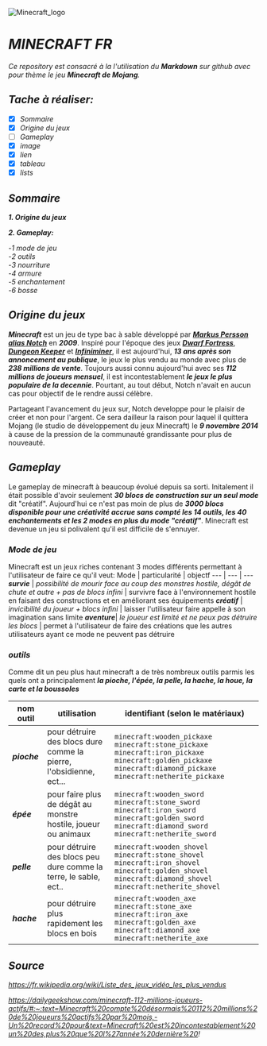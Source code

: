 
![Minecraft_logo](https://user-images.githubusercontent.com/115541159/197336867-8ee2d14d-592d-46c7-bd71-054188f272c7.png)
# _**MINECRAFT FR**_

*Ce repository est consacré à la l'utilisation du __Markdown__ sur github avec pour thème le jeu __Minecraft de Mojang__.*

## *Tache à réaliser:*

- [x] *Sommaire*
- [x] *Origine du jeux*
- [ ] *Gameplay*
- [x] *image*
- [x] *lien*
- [x] *tableau*
- [x] *lists*

## *Sommaire*

_**1. Origine du jeux**_

_**2. Gameplay:**_

   -*1 mode de jeu*   
   -*2 outils*   
   -*3 nourriture*   
   -*4 armure*  
   -*5 enchantement*   
   -*6 bosse*

## *Origine du jeux*

**_Minecraft_** est un jeu de type bac à sable développé par [**_Markus Persson alias Notch_**](https://fr.wikipedia.org/wiki/Markus_Persson) en _**2009**_.
Inspiré pour l'époque des jeux [**_Dwarf Fortress_**](https://fr.wikipedia.org/wiki/Slaves_to_Armok_II:_Dwarf_Fortress), [**_Dungeon Keeper_**](https://fr.wikipedia.org/wiki/Dungeon_Keeper_(jeu_vidéo,_1997)) et [**_Infiniminer_**](https://fr.wikipedia.org/wiki/Infiniminer), il est aujourd'hui, _**13 ans après son annoncement au publique**_, le jeux le plus vendu au monde avec plus de **_238 millions de vente_**. 
Toujours aussi connu aujourd'hui avec ses **_112 millions de joueurs mensuel_**, il est incontestablement **_le jeux le plus populaire de la decennie_**.
Pourtant, au tout début, Notch n'avait en aucun cas pour objectif de le rendre aussi célèbre.

Partageant l'avancement du jeux sur, Notch developpe pour le plaisir de créer et non pour l'argent. Ce sera dailleur la raison pour laquel il quittera Mojang (le studio de développement du jeux Minecraft) le **_9 novembre 2014_** à cause de la pression de la communauté grandissante pour plus de nouveauté.



## *Gameplay*

   Le gameplay de minecraft à beaucoup évolué depuis sa sorti. Initalement il était possible d'avoir seulement **_30 blocs de construction sur un seul mode_** dit "créatif". Aujourd'hui ce n'est pas moin de plus de _**3000 blocs disponible pour une créativité accrue sans compté les 14 outils, les 40 enchantements et les 2 modes en plus du mode "créatif"**_. Minecraft est devenue un jeu si polivalent qu'il est difficile de s'ennuyer.
   
### *Mode de jeu*

Minecraft est un jeux riches contenant 3 modes différents permettant à l'utilisateur de faire ce qu'il veut:
Mode          | particularité                                                                                            | objectf
---           | ---                                                                                                      | ---
**_survie_**  | *possibilité de mourir face au coup des monstres hostile, dégât de chute et autre + pas de blocs infini* | survivre face à l'environnement hostile en faisant des constructions et en améliorant ses équipements
**_créatif_** | *invicibilité du joueur + blocs infini*                                                                  | laisser l'utilisateur faire appelle à son imagination sans limite
**_aventure_**| *le joueur est limité et ne peux pas détruire les blocs*                                                 | permet à l'utilisateur de faire des créations que les autres utilisateurs ayant ce mode ne peuvent pas détruire

### *outils*

Comme dit un peu plus haut minecraft a de très nombreux outils parmis les quels ont a principalement **_la pioche, l'épée, la pelle, la hache, la houe, la carte et la boussoles_**

nom outil      | utilisation                                                         | identifiant (selon le matériaux)
---            | ---                                                                 | ---
_**pioche**_   | pour détruire des blocs dure comme la pierre, l'obsidienne, ect...  | `minecraft:wooden_pickaxe`  `minecraft:stone_pickaxe` `minecraft:iron_pickaxe` `minecraft:golden_pickaxe` `minecraft:diamond_pickaxe` `minecraft:netherite_pickaxe`
_**épée**_     | pour faire plus de dégât au monstre hostile, joueur ou animaux      | `minecraft:wooden_sword`  `minecraft:stone_sword` `minecraft:iron_sword` `minecraft:golden_sword` `minecraft:diamond_sword` `minecraft:netherite_sword`
_**pelle**_    | pour détruire des blocs peu dure comme la terre, le sable, ect..    | `minecraft:wooden_shovel`  `minecraft:stone_shovel` `minecraft:iron_shovel` `minecraft:golden_shovel` `minecraft:diamond_shovel` `minecraft:netherite_shovel`
_**hache**_    | pour détruire plus rapidement les blocs en bois                     | `minecraft:wooden_axe`  `minecraft:stone_axe` `minecraft:iron_axe` `minecraft:golden_axe` `minecraft:diamond_axe` `minecraft:netherite_axe`


## *Source*

*https://fr.wikipedia.org/wiki/Liste_des_jeux_vidéo_les_plus_vendus*

*https://dailygeekshow.com/minecraft-112-millions-joueurs-actifs/#:~:text=Minecraft%20compte%20désormais%20112%20millions%20de%20joueurs%20actifs%20par%20mois,-Un%20record%20pour&text=Minecraft%20est%20incontestablement%20un%20des,plus%20que%20l%27année%20dernière%20!*
